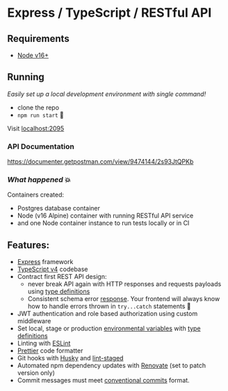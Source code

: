 # Express / TypeScript /  RESTful API

## Requirements

- [Node v16+](https://nodejs.org/)

## Running

_Easily set up a local development environment with single command!_

- clone the repo
- `npm run start` 🚀

Visit [localhost:2095](http://localhost:2095/) 

### API Documentation 
https://documenter.getpostman.com/view/9474144/2s93JtQPKb

### _What happened_ 💥

Containers created:

- Postgres database container
- Node (v16 Alpine) container with running RESTful API service
- and one Node container instance to run tests locally or in CI

## Features:

- [Express](https://github.com/expressjs/express) framework
- [TypeScript v4](https://github.com/microsoft/TypeScript) codebase
- Contract first REST API design:
  - never break API again with HTTP responses and requests payloads using [type definitions](./src/types/express/index.d.ts)
  - Consistent schema error [response](./src/utils/response/custom-error/types.ts). Your frontend will always know how to handle errors thrown in `try...catch` statements 💪
- JWT authentication and role based authorization using custom middleware
- Set local, stage or production [environmental variables](./config) with [type definitions](./src/types/ProcessEnv.d.ts)
- Linting with [ESLint](https://eslint.org/)
- [Prettier](https://prettier.io/) code formatter
- Git hooks with [Husky](https://github.com/typicode/husky) and [lint-staged](https://github.com/okonet/lint-staged)
- Automated npm dependency updates with [Renovate](https://github.com/renovatebot/renovate) (set to patch version only)
- Commit messages must meet [conventional commits](https://www.conventionalcommits.org/en/v1.0.0/) format.  
